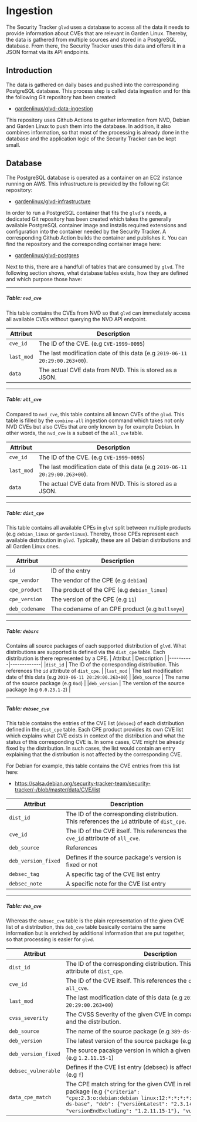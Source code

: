 # Ingestion

The Security Tracker `glvd` uses a database to access all the data it needs to provide information about CVEs that are relevant in Garden Linux. Thereby, the data is gathered from multiple sources and stored in a PostgreSQL database. From there, the Security Tracker uses this data and offers it in a JSON format via its API endpoints.

## Introduction

The data is gathered on daily bases and pushed into the corresponding PostgreSQL database. This process step is called data ingestion and for this the following Git repository has been created:
* [gardenlinux/glvd-data-ingestion](https://github.com/gardenlinux/glvd-data-ingestion)

This repository uses Github Actions to gather information from NVD, Debian and Garden Linux to push them into the database. In addition, it also combines information, so that most of the processing is already done in the database and the application logic of the Security Tracker can be kept small.

## Database

The PostgreSQL database is operated as a container on an EC2 instance running on AWS. This infrastructure is provided by the following Git repository:
* [gardenlinux/glvd-infrastructure](https://github.com/gardenlinux/glvd-infrastructure)

In order to run a PostgreSQL container that fits the `glvd`'s needs, a dedicated Git repository has been created which takes the generally available PostgreSQL container image and installs required extensions and configuration into the container needed by the Security Tracker. A corresponding Github Action builds the container and publishes it. You can find the repository and the corresponding container image here:
* [gardenlinux/glvd-postgres](https://github.com/gardenlinux/glvd-postgres)

Next to this, there are a handfull of tables that are consumed by `glvd`. The following section shows, what database tables exists, how they are defined and which purpose those have:

---
##### Table: `nvd_cve`
This table contains the CVEs from NVD so that `glvd` can immediately access all available CVEs without querying the NVD API endpoint.

| Attribut | Description |
|----------|-------------|
|`cve_id`    | The ID of the CVE. (e.g `CVE-1999-0095`) |
|`last_mod`    | The last modification date of this data (e.g `2019-06-11 20:29:00.263+00`). |
|`data`   | The actual CVE data from NVD. This is stored as a JSON.|

---
##### Table: `all_cve`
Compared to `nvd_cve`, this table contains all known CVEs of the `glvd`. This table is filled by the `combine-all` ingestion command which takes not only NVD CVEs but also CVEs that are only known by for example Debian. In other words, the `nvd_cve` is a subset of the `all_cve` table.

| Attribut | Description |
|----------|-------------|
|`cve_id`    | The ID of the CVE. (e.g `CVE-1999-0095`) |
|`last_mod`    | The last modification date of this data (e.g `2019-06-11 20:29:00.263+00`). |
|`data`   | The actual CVE data from NVD. This is stored as a JSON.|

---
##### Table: `dist_cpe`
This table contains all available CPEs in `glvd` split between multiple products (e.g `debian_linux` or `gardenlinux`). Thereby, those CPEs represent each available distribution in `glvd`. Typically, these are all Debian distributions and all Garden Linux ones.

| Attribut | Description |
|----------|-------------|
|`id`    | ID of the entry |
|`cpe_vendor`    | The vendor of the CPE (e.g `debian`) |
|`cpe_product`    | The product of the CPE (e.g `debian_linux`) |
|`cpe_version`    | The version of the CPE (e.g `11`) |
|`deb_codename`    | The codename of an CPE product (e.g `bullseye`) |

---
##### Table: `debsrc`
Contains all source packages of each supported distribution of `glvd`. What distributions are supported is defined via the `dist_cpe` table. Each distribution is there represented by a CPE.
| Attribut | Description |
|----------|-------------|
|`dist_id`    | The ID of the corresponding distribution. This references the `id` attribute of `dist_cpe`. |
|`last_mod`    | The last modification date of this data (e.g `2019-06-11 20:29:00.263+00`) |
|`deb_source`    | The name of the source package (e.g `0ad`) |
|`deb_version`   | The version of the source package (e.g `0.0.23.1-2`) |

---
##### Table: `debsec_cve`
This table contains the entries of the CVE list (`debsec`) of each distribution defined in the `dist_cpe` table. Each CPE product provides its own CVE list which explains what CVE exists in context of the distribution and what the status of this corresponding CVE is. In some cases, CVE might be already fixed by the distribution. In such cases, the list would contain an entry explaining that the distribution is not affected by the corresponding CVE.

For Debian for example, this table contains the CVE entries from this list here:
* https://salsa.debian.org/security-tracker-team/security-tracker/-/blob/master/data/CVE/list

| Attribut | Description |
|----------|-------------|
|`dist_id`    | The ID of the corresponding distribution. This references the `id` attribute of `dist_cpe`. |
|`cve_id`   | The ID of the CVE itself. This references the `cve_id` attribute of `all_cve`. |
|`deb_source`    | References |
|`deb_version_fixed`    | Defines if the source package's version is fixed or not |
|`debsec_tag`    | A specific tag of the CVE list entry |
|`debsec_note`    | A specific note for the CVE list entry |

---
##### Table: `deb_cve`
Whereas the `debsec_cve` table is the plain representation of the given CVE list of a distribution, this `deb_cve` table basically contains the same information but is enriched by additional information that are put together, so that processing is easier for `glvd`.

| Attribut | Description |
|----------|-------------|
|`dist_id`    | The ID of the corresponding distribution. This references the `id` attribute of `dist_cpe`. |
|`cve_id`    | The ID of the CVE itself. This references the `cve_id` attribute of `all_cve`. |
|`last_mod`    | The last modification date of this data (e.g `2019-06-11 20:29:00.263+00`) |
|`cvss_severity`    | The CVSS Severity of the given CVE in comparision to the package and the distribution. |
|`deb_source`    | The name of the source package (e.g `389-ds-base`) |
|`deb_version`    | The latest version of the source package (e.g `2.3.1+dfsg1-1`) |
|`deb_version_fixed`    | The source pacakge version in which a given CVE has been fixed (e.g `1.2.11.15-1`)|
|`debsec_vulnerable`    | Defines if the CVE list entry (debsec) is affected by the CVE or not (e.g `f`) |
|`data_cpe_match`    | The CPE match string for the given CVE in relation to the source package (e.g `{"criteria": "cpe:2.3:o:debian:debian_linux:12:*:*:*:*:*:*:deb_source\\=389-ds-base", "deb": {"versionLatest": "2.3.1+dfsg1-1", "versionEndExcluding": "1.2.11.15-1"}, "vulnerable": false}`)|
